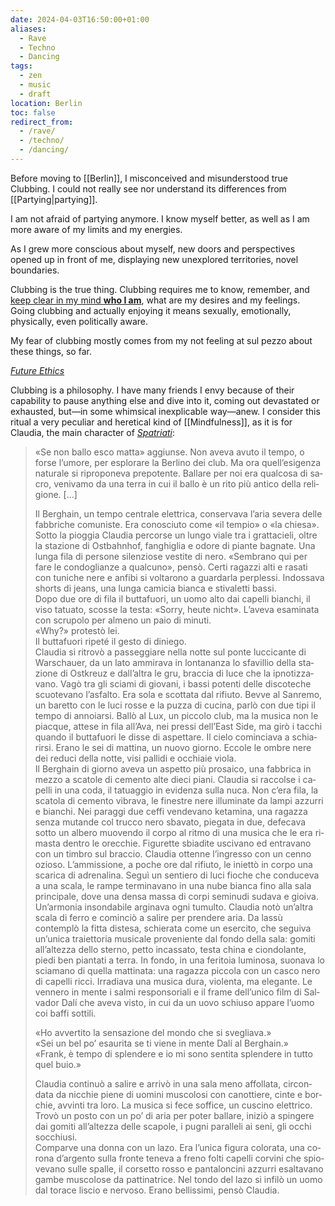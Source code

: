 ```yaml
---
date: 2024-04-03T16:50:00+01:00
aliases:
  - Rave
  - Techno
  - Dancing
tags:
  - zen
  - music
  - draft
location: Berlin
toc: false
redirect_from:
  - /rave/
  - /techno/
  - /dancing/
---
```

Before moving to [[Berlin]], I misconceived and misunderstood true Clubbing. I could not really see nor understand its differences from [[Partying|partying]].

I am not afraid of partying anymore. I know myself better, as well as I am more aware of my limits and my energies.

As I grew more conscious about myself, new doors and perspectives opened up in front of me, displaying new unexplored territories, novel boundaries.

Clubbing is the true thing. Clubbing requires me to know, remember, and <u>keep clear in my mind **who I am**</u>, what are my desires and my feelings. Going clubbing and actually enjoying it means sexually, emotionally, physically, even politically aware.

My fear of clubbing mostly comes from my not feeling at sul pezzo about these things, so far.

<cite>[Future Ethics]()</cite>

Clubbing is a philosophy. I have many friends I envy because of their capability to pause anything else and dive into it, coming out devastated or exhausted, but—in some whimsical inexplicable way—anew. I consider this ritual a very peculiar and heretical kind of [[Mindfulness]], as it is for Claudia, the main character of <cite lang='en'><a href='https://it.wikipedia.org/wiki/Spatriati' hreflang='it' title='Spatriati on Wikipedia'>Spatriati</a></cite>:

<blockquote lang='it'><p><q>Se non ballo esco matta</q> aggiunse. Non aveva avuto il tempo, o forse l’umore, per esplorare la Berlino dei club. Ma ora quell’esigenza naturale si riproponeva prepotente. Ballare per noi era qualcosa di sacro, venivamo da una terra in cui il ballo è un rito più antico della religione. […]</p>
<p>Il Berghain, un tempo centrale elettrica, conservava l’aria severa delle fabbriche comuniste. Era conosciuto come «il tempio» o «la chiesa».<br>
Sotto la pioggia Claudia percorse un lungo viale tra i grattacieli, oltre la stazione di Ostbahnhof, fanghiglia e odore di piante bagnate. Una lunga fila di persone silenziose vestite di nero. «Sembrano qui per fare le condoglianze a qualcuno», pensò. Certi ragazzi alti e rasati con tuniche nere e anfibi si voltarono a guardarla perplessi. Indossava shorts di jeans, una lunga camicia bianca e stivaletti bassi.<br>
Dopo due ore di fila il buttafuori, un uomo alto dai capelli bianchi, il viso tatuato, scosse la testa: <q lang='de'>Sorry, heute nicht</q>. L’aveva esaminata con scrupolo per almeno un paio di minuti.<br>
<q lang='en'>Why?</q> protestò lei.<br>
Il buttafuori ripeté il gesto di diniego.<br>
Claudia si ritrovò a passeggiare nella notte sul ponte luccicante di Warschauer, da un lato ammirava in lontananza lo sfavillio della stazione di Ostkreuz e dall’altra le gru, braccia di luce che la ipnotizzavano. Vagò tra gli sciami di giovani, i bassi potenti delle discoteche scuotevano l’asfalto. Era sola e scottata dal rifiuto. Bevve al Sanremo, un baretto con le luci rosse e la puzza di cucina, parlò con due tipi il tempo di annoiarsi. Ballò al Lux, un piccolo club, ma la musica non le piacque, attese in fila all’Ava, nei pressi dell’East Side, ma girò i tacchi quando il buttafuori le disse di aspettare. Il cielo cominciava a schiarirsi. Erano le sei di mattina, un nuovo giorno. Eccole le ombre nere dei reduci della notte, visi pallidi e occhiaie viola.<br>
Il Berghain di giorno aveva un aspetto più prosaico, una fabbrica in mezzo a scatole di cemento alte dieci piani. Claudia si raccolse i capelli in una coda, il tatuaggio in evidenza sulla nuca. Non c’era fila, la scatola di cemento vibrava, le finestre nere illuminate da lampi azzurri e bianchi. Nei paraggi due ceffi vendevano ketamina, una ragazza senza mutande col trucco nero sbavato, piegata in due, defecava sotto un albero muovendo il corpo al ritmo di una musica che le era rimasta dentro le orecchie. Figurette sbiadite uscivano ed entravano con un timbro sul braccio. Claudia ottenne l’ingresso con un cenno ozioso. L’ammissione, a poche ore dal rifiuto, le iniettò in corpo una scarica di adrenalina. Seguì un sentiero di luci fioche che conduceva a una scala, le rampe terminavano in una nube bianca fino alla sala principale, dove una densa massa di corpi seminudi sudava e gioiva. Un’armonia insondabile arginava ogni tumulto. Claudia notò un’altra scala di ferro e cominciò a salire per prendere aria. Da lassù contemplò la fitta distesa, schierata come un esercito, che seguiva un’unica traiettoria musicale proveniente dal fondo della sala: gomiti all’altezza dello sterno, petto incassato, testa china e ciondolante, piedi ben piantati a terra. In fondo, in una feritoia luminosa, suonava lo sciamano di quella mattinata: una ragazza piccola con un casco nero di capelli ricci. Irradiava una musica dura, violenta, ma elegante. Le vennero in mente i salmi responsoriali e il frame dell’unico film di Salvador Dalí che aveva visto, in cui da un uovo schiuso appare l’uomo coi baffi sottili.</p>
<p><q>Ho avvertito la sensazione del mondo che si svegliava.</q><br>
<q>Sei un bel po’ esaurita se ti viene in mente Dalí al Berghain.</q><br>
<q>Frank, è tempo di splendere e io mi sono sentita splendere in tutto quel buio.</q></p>
<p>Claudia continuò a salire e arrivò in una sala meno affollata, circondata da nicchie piene di uomini muscolosi con canottiere, cinte e borchie, avvinti tra loro. La musica si fece soffice, un cuscino elettrico. Trovò un posto con un po’ di aria per poter ballare, iniziò a spingere dai gomiti all’altezza delle scapole, i pugni paralleli ai seni, gli occhi socchiusi.<br>
Comparve una donna con un lazo. Era l’unica figura colorata, una corona d’argento sulla fronte teneva a freno folti capelli corvini che spiovevano sulle spalle, il corsetto rosso e pantaloncini azzurri esaltavano gambe muscolose da pattinatrice. Nel tondo del lazo si infilò un uomo dal torace liscio e nervoso. Erano bellissimi, pensò Claudia.</p></blockquote>
